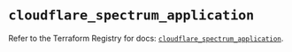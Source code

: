 # `cloudflare_spectrum_application`

Refer to the Terraform Registry for docs: [`cloudflare_spectrum_application`](https://registry.terraform.io/providers/cloudflare/cloudflare/5.8.2/docs/resources/spectrum_application).
